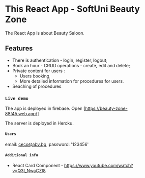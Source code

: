 # This React App - SoftUni Beauty Zone

The React App is about Beauty Saloon.


## Features
- There is authentication - login, register, logout;
- Book an hour - CRUD operations - create, edit and delete;
- Private content for users :
    - Users booking,
    - More detailed information for procedures for users.
- Seaching of procedures

### `Live demo`

The app is deployed in firebase.
Open [https://beauty-zone-88f45.web.app/]

The server is deployed in Heroku.

#### `Users`

email: ceco@abv.bg,
password: '123456'


#### `Additional info`
- React Card Component - https://www.youtube.com/watch?v=Q3I_NwaCZI8
